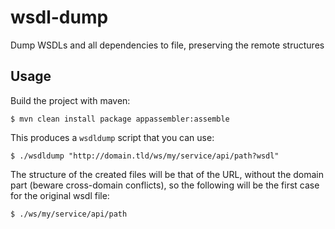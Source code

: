 # wsdl-dump
Dump WSDLs and all dependencies to file, preserving the remote structures

## Usage
Build the project with maven:

    $ mvn clean install package appassembler:assemble

This produces a `wsdldump` script that you can use:

    $ ./wsdldump "http://domain.tld/ws/my/service/api/path?wsdl"

The structure of the created files will be that of the URL, without the domain part (beware cross-domain conflicts), so the following will be the first case for the original wsdl file:

    $ ./ws/my/service/api/path
